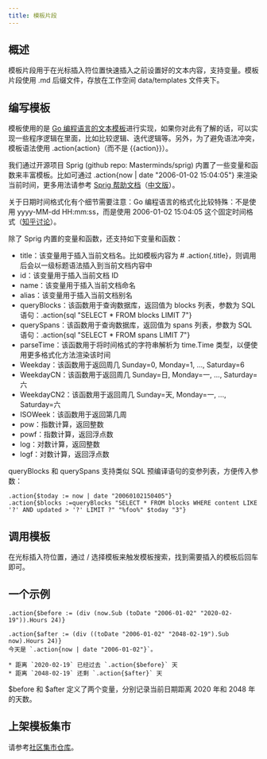 ```yaml
---
title: 模板片段
---
```

## 概述

模板片段用于在光标插入符位置快速插入之前设置好的文本内容，支持变量。模板片段使用 .md 后缀文件，存放在工作空间 data/templates 文件夹下。

## 编写模板

模板使用的是 [Go 编程语言的文本模板](https://golang.org/pkg/text/template/)进行实现，如果你对此有了解的话，可以实现一些程序逻辑在里面，比如比较逻辑、迭代逻辑等。另外，为了避免语法冲突，模板语法使用 .action{action}（而不是 {{action}}）。

我们通过开源项目 Sprig (github repo: Masterminds/sprig) 内置了一些变量和函数来丰富模板。比如可通过 .action{now | date "2006-01-02 15:04:05"} 来渲染当前时间，更多用法请参考 [Sprig 帮助文档](http://masterminds.github.io/sprig/)（[中文版](https://docs.siyuan-note.club/zh-Hans/reference/template/sprig/)）。

关于日期时间格式化有个细节需要注意：Go 编程语言的格式化比较特殊：不是使用 yyyy-MM-dd HH:mm:ss，而是使用 2006-01-02 15:04:05 这个固定时间格式（[知乎讨论](https://www.zhihu.com/question/366830553)）。

除了 Sprig 内置的变量和函数，还支持如下变量和函数：

* title：该变量用于插入当前文档名。比如模板内容为 # .action{.title}，则调用后会以一级标题语法插入到当前文档内容中
* id：该变量用于插入当前文档 ID
* name：该变量用于插入当前文档命名
* alias：该变量用于插入当前文档别名
* queryBlocks：该函数用于查询数据库，返回值为 blocks 列表，参数为 SQL 语句：.action{sql "SELECT * FROM blocks LIMIT 7"}
* querySpans：该函数用于查询数据库，返回值为 spans 列表，参数为 SQL 语句：.action{sql "SELECT * FROM spans LIMIT 7"}
* parseTime：该函数用于将时间格式的字符串解析为 time.Time 类型，以便使用更多格式化方法渲染该时间
* Weekday：该函数用于返回周几 Sunday=0, Monday=1, ..., Saturday=6
* WeekdayCN：该函数用于返回周几 Sunday=日, Monday=一, ..., Saturday=六
* WeekdayCN2：该函数用于返回周几 Sunday=天, Monday=一, ..., Saturday=六
* ISOWeek：该函数用于返回第几周
* pow：指数计算，返回整数
* powf：指数计算，返回浮点数
* log：对数计算，返回整数
* logf：对数计算，返回浮点数

queryBlocks 和 querySpans 支持类似 SQL 预编译语句的变参列表，方便传入参数：

```
.action{$today := now | date "20060102150405"}
.action{$blocks :=queryBlocks "SELECT * FROM blocks WHERE content LIKE '?' AND updated > '?' LIMIT ?" "%foo%" $today "3"}
```

## 调用模板

在光标插入符位置，通过 / 选择模板来触发模板搜索，找到需要插入的模板后回车即可。

## 一个示例

```plaintext
.action{$before := (div (now.Sub (toDate "2006-01-02" "2020-02-19")).Hours 24)}

.action{$after := (div ((toDate "2006-01-02" "2048-02-19").Sub now).Hours 24)}
今天是 `.action{now | date "2006-01-02"}`。

* 距离 `2020-02-19` 已经过去 `.action{$before}` 天
* 距离 `2048-02-19` 还剩 `.action{$after}` 天
```

$before 和 $after 定义了两个变量，分别记录当前日期距离 2020 年和 2048 年的天数。

## 上架模板集市

请参考[社区集市仓库](https://b3log.org/siyuan/community.html)。
